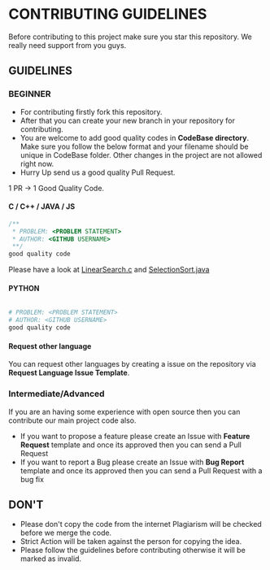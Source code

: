 # CONTRIBUTING GUIDELINES

Before contributing to this project make sure you star this repository. We really need support from you guys.

## GUIDELINES

### BEGINNER

* For contributing firstly fork this repository.
* After that you can create your new branch in your repository for contributing.
* You are welcome to add good quality codes in **CodeBase directory**. Make sure you follow the below format and your filename should be unique in CodeBase folder. Other changes in the project are not allowed right now.
* Hurry Up send us a good quality Pull Request.

1 PR -> 1 Good Quality Code.

#### C / C++ / JAVA / JS

```c
/**
 * PROBLEM: <PROBLEM STATEMENT>
 * AUTHOR: <GITHUB USERNAME>
 **/
good quality code
```

Please have a look at [LinearSearch.c](CodeBase/LinearSearch.c) and [SelectionSort.java](CodeBase/SelectionSort.java)

#### PYTHON

```python

# PROBLEM: <PROBLEM STATEMENT>
# AUTHOR: <GITHUB USERNAME>
good quality code
```

#### Request other language

You can request other languages by creating a issue on the repository via **Request Language Issue Template**.

### Intermediate/Advanced

If you are an having some experience with open source then you can contribute our main project code also.
- If you want to propose a feature please create an Issue with **Feature Request** template and once its approved then you can send a Pull Request
- If you want to report a Bug please create an Issue with **Bug Report** template and once its approved then you can send a Pull Request with a bug fix
 
## DON'T

* Please don't copy the code from the internet Plagiarism will be checked before we merge the code.
* Strict Action will be taken against the person for copying the idea.
* Please follow the guidelines before contributing otherwise it will be marked as invalid.

